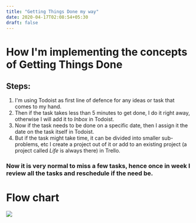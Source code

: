 ```yaml
---
title: "Getting Things Done my way"
date: 2020-04-17T02:08:54+05:30
draft: false
---
```


# How I'm implementing the concepts of Getting Things Done 
## Steps:  
1)  I'm using Todoist as first line of defence for any ideas or task that comes to my hand.    
2)  Then if the task takes less than 5 minutes to get done, I do it right away, otherwise I will add it to *Inbox* in Todoist.   
3)  Now if the task needs to be done on a specific date, then I assign it the date on the task itself in Todoist.  
4)  But if the task might take time, it can be divided into smaller sub-problems, etc I create a project out of it or add to an existing project (a project called *Life* is always there) in Trello.  

### Now it is very normal to miss a few tasks, hence once in week I review all the tasks and reschedule if the need be.
# Flow chart   
![](/images/2020-04-17-02-16-49.png)